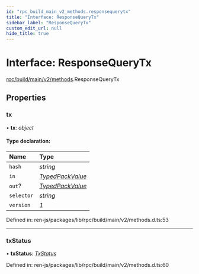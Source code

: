 ```yaml
---
id: "rpc_build_main_v2_methods.responsequerytx"
title: "Interface: ResponseQueryTx"
sidebar_label: "ResponseQueryTx"
custom_edit_url: null
hide_title: true
---
```


# Interface: ResponseQueryTx

[rpc/build/main/v2/methods](../modules/rpc_build_main_v2_methods.md).ResponseQueryTx

## Properties

### tx

• **tx**: *object*

#### Type declaration:

Name | Type |
:------ | :------ |
`hash` | *string* |
`in` | [*TypedPackValue*](rpc_build_main_v2.typedpackvalue.md) |
`out`? | [*TypedPackValue*](rpc_build_main_v2.typedpackvalue.md) |
`selector` | *string* |
`version` | *1* |

Defined in: ren-js/packages/lib/rpc/build/main/v2/methods.d.ts:53

___

### txStatus

• **txStatus**: [*TxStatus*](../enums/interfaces_build_main_types.txstatus.md)

Defined in: ren-js/packages/lib/rpc/build/main/v2/methods.d.ts:60

